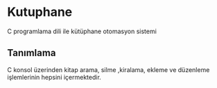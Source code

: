 # Kutuphane

C programlama dili ile kütüphane otomasyon sistemi 

## Tanımlama

 C konsol üzerinden kitap arama, silme ,kiralama, ekleme ve düzenleme işlemlerinin hepsini içermektedir.